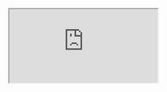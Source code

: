 <iframe src=https://blurringtheboundaries.github.io/learning/javascript.md title='JavaScript iFrame'></iframe>
